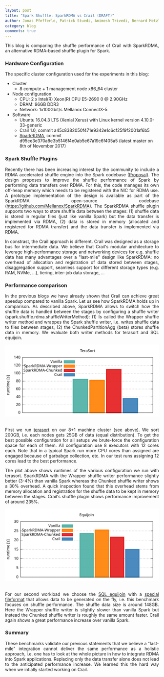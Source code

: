 ```yaml
---
layout: post
title: "Spark Shuffle: SparkRDMA vs Crail (DRAFT)"
author: Jonas Pfefferle, Patrick Stuedi, Animesh Trivedi, Bernard Metzler, Adrian Schuepbach
category: blog
comments: true
---
```


<div style="text-align: justify">
<p>
This blog is comparing the shuffle performance of Crail with SparkRDMA, an alternative RDMA-based shuffle plugin for Spark.
</p>
</div>

### Hardware Configuration

The specific cluster configuration used for the experiments in this blog:

* Cluster
  * 8 compute + 1 management node x86_64 cluster
* Node configuration
  * CPU: 2 x Intel(R) Xeon(R) CPU E5-2690 0 @ 2.90GHz
  * DRAM: 96GB DDR3
  * Network: 1x100Gbit/s Mellanox ConnectX-5
* Software
  * Ubuntu 16.04.3 LTS (Xenial Xerus) with Linux kernel version 4.10.0-33-generic
  * Crail 1.0, commit a45c8382050f471e9342e1c6cf25f9f2001af6b5
  * <a href="https://github.com/Mellanox/SparkRDMA">SparkRDMA</a>, commit d95ce3e370a8e3b5146f4e0ab5e67a19c6f405a5 (latest master on 8th of November 2017)

### Spark Shuffle Plugins
<div style="text-align: justify">
<p>
Recently there has been increasing interest by the community to include a RDMA accelerated shuffle engine into the Spark codebase (<a href="https://issues.apache.org/jira/browse/SPARK-22229">Proposal</a>). The design proposes to improve the shuffle performance of Spark by performing data transfers over RDMA. For this, the code manages its own off-heap memory which needs to be registered with the NIC for RDMA use. A prototype implementation of the design is available as part of the SparkRDMA open-source codebase (<a href="https://github.com/Mellanox/SparkRDMA">https://github.com/Mellanox/SparkRDMA</a>). The SparkRDMA shuffle plugin supports two ways to store shuffle data between the stages: (1) shuffle data is stored in regular files (just like vanilla Spark) but the data transfer is implemented via RDMA, (2) data is stored in memory (allocated and registered for RDMA transfer) and the data transfer is implemented via RDMA.
</p>
<p>
In constrast, the Crail approach is different. Crail was designed as a storage bus for intermediate data. We believe that Crail's modular architecture to leverage high-performance storage and networking devices for e.g. shuffle data has many advantages over a "last-mile" design like SparkRDMA: no overhead of allocation and registration of data stored between stages, disaggregation support, seamless support for different storage types (e.g. RAM, NVMe, ...), tiering, inter-job data storage, ...
</p>
</div>

### Performance comparison
<div style="text-align: justify">
<p>
In the previous blogs we have already shown that Crail can achieve great speedup compared to vanilla Spark. Let us see how SparkRDMA holds up in comparison. As described above, SparkRDMA allows to switch how the shuffle data is handled between the stages by configuring a shuffle writer (spark.shuffle.rdma.shuffleWriterMethod): (1) Is called the Wrapper shuffle writer method and wrappes the Spark shuffle writer, i.e. writes shuffle data to files between stages, (2) the ChunkedPartitionAgg (beta) stores shuffle data in memory. We evaluate both writer methods for terasort and SQL equijoin.
</p>
</div>
<div style="text-align:center"><img src ="/img/blog/rdma-shuffle/terasort.svg" width="550"/></div>
<br>
<div style="text-align: justify">
<p>
First we run <a href="https://github.com/zrlio/crail-spark-terasort">terasort</a> on our 8+1 machine cluster (see above). We sort 200GB, i.e. each nodes gets 25GB of data (equal distribution). To get the best possible configuration for all setups we brute-force the configuration space for each of them. All configuration use 8 executors with 12 cores each. Note that in a typical Spark run more CPU cores than assigned are engaged because of garbabge collection, etc. In our test runs assigning 12 cores lead to the best performance.
</p>
<p>
The plot above shows runtimes of the various configuration we run with terasort. SparkRDMA with the Wrapper shuffle writer performance slightly better (3-4%) than vanilla Spark whereas the Chunked shuffle writer shows a 30% overhead. A quick inspection found that this overhead stems from memory allocation and registration for the shuffle data to be kept in memory between the stages. Crail's shuffle plugin shows performance improvement of around 235%.
</p>
</div>
<div style="text-align:center"><img src ="/img/blog/rdma-shuffle/sql.svg" width="550"/></div>
<br>

<div style="text-align: justify">
<p>
For our second workload we choose the <a href="https://github.com/zrlio/sql-benchmarks">SQL equijoin</a> with a <a href="https://github.com/zrlio/spark-nullio-fileformat">special fileformat</a> that allows data to be generated on the fly, i.e. this benchmark focuses on shuffle performance. The shuffle data size is around 148GB. Here the Wrapper shuffle writer is slightly slower than vanilla Spark but instead the Chunked shuffle writer is roughly the same amount faster. Crail again shows a great performance increase over vanilla Spark.
</p>
</div>

### Summary

<div style="text-align: justify">
<p>
These benchmarks validate our previous statements that we believe a "last-mile" integration cannot deliver the same performance as a holistic approach, i.e. one has to look at the whole picture in how to integrate RDMA into Spark applications. Replacing only the data transfer alone does not lead to the anticipated performance increase. We learned this the hard way when we intially started working on Crail.
</p>
</div>

